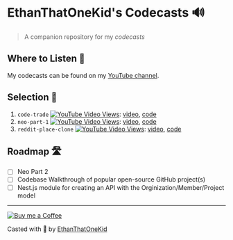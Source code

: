 # EthanThatOneKid's Codecasts 🔊

> A companion repository for my *codecasts*

## Where to Listen 🔮

My codecasts can be found on my [YouTube channel][videos].

## Selection 💽

1. `code-trade` [![YouTube Video Views](https://img.shields.io/youtube/views/4gpAqkeyAyk?style=social)](https://youtu.be/4gpAqkeyAyk): [video](https://youtu.be/4gpAqkeyAyk), [code](https://github.com/EthanThatOneKid/code-trade)
1. `neo-part-1` [![YouTube Video Views](https://img.shields.io/youtube/views/PN0gI5pwrW8?style=social)](https://youtu.be/PN0gI5pwrW8): [video](https://youtu.be/PN0gI5pwrW8), [code](https://github.com/EthanThatOneKid/neo)
1. `reddit-place-clone` [![YouTube Video Views](https://img.shields.io/youtube/views/PN0gI5pwrW8?style=social)](https://youtu.be/PN0gI5pwrW8): [video](#), [code](https://github.com/EthanThatOneKid/reddit-place-clone)

## Roadmap 🛣

- [ ] Neo Part 2
- [ ] Codebase Walkthrough of popular open-source GitHub project(s)
- [ ] Nest.js module for creating an API with the Orginization/Member/Project model

---

[![Buy me a Coffee](https://img.shields.io/badge/buy%20me%20a-coffee-%23FF813F)][bmac]

Casted with 💖 by [EthanThatOneKid][site]

[site]: http://ethandavidson.com/
[videos]: https://www.youtube.com/playlist?list=PLbLNnDY4DZ9cRRev6DidK2Mh0P1-UY8QQ
[bmac]: http://buymeacoff.ee/etok
